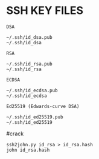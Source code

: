 # SSH KEY FILES
```
DSA
	
~/.ssh/id_dsa.pub
~/.ssh/id_dsa

RSA

~/.ssh/id_rsa.pub
~/.ssh/id_rsa

ECDSA

~/.ssh/id_ecdsa.pub
~/.ssh/id_ecdsa

Ed25519 (Edwards-curve DSA)

~/.ssh/id_ed25519.pub
~/.ssh/id_ed25519
```

#crack
```unknown
ssh2john.py id_rsa > id_rsa.hash
john id_rsa.hash
```
